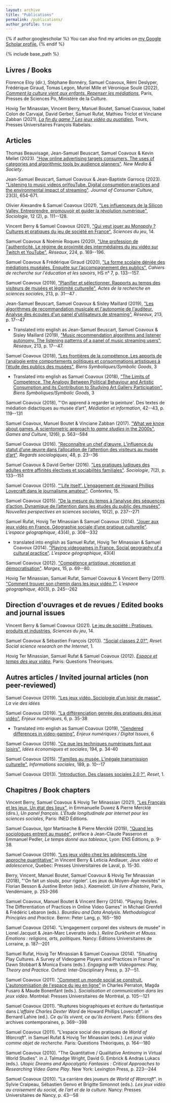```yaml
---
layout: archive
title: "Publications"
permalink: /publications/
author_profile: true
---
```


{% if author.googlescholar %}
  You can also find my articles on <u><a href="{{author.googlescholar}}">my Google Scholar profile</a>.</u>
{% endif %}

{% include base_path %}

<!-- {% for post in site.publications reversed %}
  {% include archive-single.html %}
{% endfor %} -->

<!--A list limited to publications in English can be found [here]({{base_path}}/publications_en.html).
-->

## Livres / Books

Florence Eloy (dir.), Stéphane Bonnéry, Samuel Coavoux, Rémi Deslyper, Frédérique Giraud, Tomas Legon, Muriel Mille et Véronique Soulé (2022), [*Comment la culture vient aux enfants. Repenser les médiations*](https://www.pressesdesciencespo.fr/fr/book/?gcoi=27246100681300), Paris, Presses de Sciences Po, Ministère de la Culture.

Hovig Ter Minassian, Vincent Berry, Manuel Boutet, Samuel Coavoux, Isabel Colon de Carvajal, David Gerber, Samuel Rufat, Mathieu Triclot et Vinciane Zabban (2021), [*La fin du game ? Les jeux vidéo au quotidien*](https://pufr-editions.fr/produit/la-fin-du-game/), Tours, Presses Universitaires François Rabelais.

## Articles

Thomas Beauvisage, Jean-Samuel Beuscart, Samuel Coavoux & Kevin Mellet (2023). ["How online advertising targets consumers. The uses of categories and algorithmic tools by audience planners"](https://journals.sagepub.com/doi/10.1177/14614448221146174). *New Media & Society*.

Jean-Samuel Beuscart, Samuel Coavoux & Jean-Baptiste Garrocq (2023). ["Listening to music videos onYouTube. Digital consumption practices and the environmental impact of streaming"](https://journals.sagepub.com/doi/full/10.1177/14695405221133266). *Journal of Consumer Culture*, 23(3), 654-671.

Olivier Alexandre & Samuel Coavoux (2021), ["Les influenceurs de la Silicon Valley. Entreprendre, promouvoir et guider la révolution numérique"](https://www-cairn-info.acces.bibliotheque-diderot.fr/revue-sociologie-2021-2-page-111.htm), *Sociologie*, 12 (2), p. 111--128.

Vincent Berry & Samuel Coavoux (2021), ["Qui veut jouer au Monopoly ? Cultures et pratiques du jeu de société en France"](https://journals.openedition.org/sdj/2819), *Sciences du jeu*, 14.

Samuel Coavoux & Noémie Roques (2020), ["Une profession de l'authenticité. Le régime de proximité des intermédiaires du jeu vidéo sur Twitch et YouTube"](https://www.cairn.info/revue-reseaux-2020-6-page-169.htm), *Réseaux*, 224, p. 169--196.

Samuel Coavoux & Frédérique Giraud (2020), ["La forme scolaire déniée des médiations muséales. Enquête sur l’accompagnement des publics"](https://journals.openedition.org/cres/4427), *Cahiers de recherche sur l'éducation et les savoirs*, HS n° 7, p. 133--157.

Samuel Coavoux (2019), ["Planifier et sélectionner. Rapports au temps des visiteurs de musées et légitimité culturelle"](https://www.cairn.info/revue-actes-de-la-recherche-en-sciences-sociales-2019-1-page-31.htm), *Actes de la recherche en sciences sociales*, 213, p. 31--47
[<i class="fa fa-file-pdf-o" aria-hidden="true"></i>](https://halshs.archives-ouvertes.fr/halshs-02119400/document).

Jean-Samuel Beuscart, Samuel Coavoux & Sisley Maillard (2019), ["Les algorithmes de recommandation musicale et l'autonomie de l'auditeur. Analyse des écoutes d'un panel d'utilisateurs de streaming"](https://www.cairn.info/revue-reseaux-2019-1-page-17.htm), *Réseaux*, 213, p. 17--47
[<i class="fa fa-file-pdf-o" aria-hidden="true"></i>](https://halshs.archives-ouvertes.fr/halshs-01639788v2/document)
+ Translated into english as Jean-Samuel Beuscart, Samuel Coavoux & Sisley Maillard (2019), ["Music recommendation algorithms and listener autonomy. The listening patterns of a panel of music streaming users"](https://www.cairn-int.info/article.php?ID_ARTICLE=E_RES_213_0017), *Réseaux*, 213, p. 17--47.

Samuel Coavoux (2018), ["Les frontières de la compétence. Les apports de l’analogie entre comportements politiques et consommations artistiques à l’étude des publics des musées"](https://revue.biens-symboliques.net/296), *Biens Symboliques/Symbolic Goods*, 3
[<i class="fa fa-file-pdf-o" aria-hidden="true"></i>](https://revue.biens-symboliques.net/296?file=1)

+ Translated into english as Samuel Coavoux (2018), ["The Limits of Competence. The Analogy Between Political Behaviour and Artistic Consumption and its Contribution to Studying Art Gallery Participation"](https://revue.biens-symboliques.net/298), *Biens Symboliques/Symbolic Goods*, 3
[<i class="fa fa-file-pdf-o" aria-hidden="true"></i>](https://revue.biens-symboliques.net/298?file=1)

Samuel Coavoux (2018), "'On apprend à regarder la peinture'. Des textes de médiation didactiques au musée d’art", *Médiation et information*, 42--43, p. 119--131
[<i class="fa fa-file-pdf-o" aria-hidden="true"></i>]({{base_path}}/files/Coavoux_2018_Expo_didactique_MEI.pdf)

Samuel Coavoux, Manuel Boutet & Vinciane Zabban (2017). ["What we know about games. A scientometric approach to *game studies* in the 2000s"](http://gac.sagepub.com/content/early/2016/11/17/1555412016676661.abstract), *Games and Culture*, 12(6), p. 563--584
[<i class="fa fa-file-pdf-o" aria-hidden="true"></i>]({{base_path}}/files/coavoux2016_game_studies.pdf)

Samuel Coavoux (2016). ["Reconnaître un chef d’œuvre. L’influence du statut d’une œuvre dans l’allocation de l’attention des visiteurs au musée d’art"](http://www.regards-sociologiques.fr/n49-2016-2). *Regards sociologiques*, 48, p. 23--36
[<i class="fa fa-file-pdf-o" aria-hidden="true"></i>]({{base_path}}/files/coavoux2016_statut.pdf)

Samuel Coavoux & David Gerber (2016). ["Les pratiques ludiques des adultes entre affinités électives et sociabilités familiales"](http://www.cairn.info/resume.php?ID_ARTICLE=SOCIO_072_0133). *Sociologie*, 7(2), p. 133--151
[<i class="fa fa-file-pdf-o" aria-hidden="true"></i>]({{base_path}}/files/coavoux2016_famille_jeu.pdf)

Samuel Coavoux (2015). ["'Life itself'. L’engagement de Howard Phillips Lovecraft dans le journalisme amateur"](http://contextes.revues.org/6031). *Contextes*, 15.

Samuel Coavoux (2015). ["De la mesure du temps à l’analyse des séquences d’action. Dynamique de l’attention dans les études du public des musées"](https://www.erudit.org/revue/npss/2015/v10/n2/1030269ar.html). *Nouvelles perspectives en sciences sociales*, 10(2), p. 237--271
[<i class="fa fa-file-pdf-o" aria-hidden="true"></i>]({{base_path}}/files/coavoux2015_visitor_studies.pdf)

Samuel Rufat, Hovig Ter Minassian & Samuel Coavoux (2014). ["Jouer aux jeux vidéo en France. Géographie sociale d’une pratique culturelle"](http://www.cairn.info/resume.php?ID_ARTICLE=EG_434_0308). *L’espace géographique*, 43(4), p. 308--332
[<i class="fa fa-file-pdf-o" aria-hidden="true"></i>]({{base_path}}/files/rufat2014_espace_geo.pdf)

+ translated into english as Samuel Rufat, Hovig Ter Minassian & Samuel Coavoux (2014). ["Playing videogames in France. Social geography of a cultural practice"](https://www.cairn-int.info/article-E_EG_434_0308--playing-video-games-in-france-social.htm). *L’espace géographique*, 43(4) 
[<i class="fa fa-file-pdf-o" aria-hidden="true"></i>]({{base_path}}/files/rufat2014_espace_geo_en.pdf)

Samuel Coavoux (2012). ["Compétence artistique, réception et démocratisation"](http://marges.revues.org/355). *Marges*, 15, p. 69--80.

Hovig Ter Minassian, Samuel Rufat, Samuel Coavoux & Vincent Berry (2011). ["Comment trouver son chemin dans les jeux vidéo ?"](http://www.cairn.info/resume.php?ID_ARTICLE=EG_403_0245). *L’espace géographique*, 40(3), p. 245--262
[<i class="fa fa-file-pdf-o" aria-hidden="true"></i>]({{base_path}}/files/terminassian2011_espace_geo.pdf)

## Direction d'ouvrages et de revues / Edited books and journal issues

Vincent Berry & Samuel Coavoux (2021). [Le jeu de société : Pratiques, produits et industries](https://journals.openedition.org/sdj/2784), *Sciences du jeu*, 14.

Samuel Coavoux & Sébastien François (2013). ["Social classes 2.0?"](http://reset.revues.org/90), *Reset. Social science research on the Internet*, 1.

Hovig Ter Minassian, Samuel Rufat & Samuel Coavoux (2012). [*Espace et temps des jeux vidéo*](http://www.questions-theoriques.com/produit/16/9782917131275/Espaces%20et%20temps%20des%20jeux%20video), Paris: Questions Théoriques.

## Autres articles / Invited journal articles (non peer-reviewed)

Samuel Coavoux (2019). ["Les jeux vidéo. Sociologie d'un loisir de masse"](https://laviedesidees.fr/Les-jeux-video-sociologie-d-un-loisir-de-masse.html), *La vie des idées*


Samuel Coavoux (2019). ["La différenciation genrée des pratiques des jeux vidéo"](http://www.annales.org/enjeux-numeriques/2019/resumes/juin/07-en-resum-FR-AN-juin-2019.html#07FR), *Enjeux numériques*, 6, p. 35-38
[<i class="fa fa-file-pdf-o" aria-hidden="true"></i>](http://www.annales.org/enjeux-numeriques/2019/en-2019-06/2019-06-7.pdf)

+ Translated into english as Samuel Coavoux (2019), ["Gendered differences in video-gaming"](http://www.annales.org/enjeux-numeriques/2019/resumes/juin/07-en-resum-FR-AN-juin-2019.html#07AN), *Enjeux numériques / Digital Issues*, 6
[<i class="fa fa-file-pdf-o" aria-hidden="true"></i>](http://www.annales.org/enjeux-numeriques/DG/2019/DG-2019-06/EnjNum19b_7Coavoux.pdf)

Samuel Coavoux (2018). ["Ce que les techniques numériques font aux loisirs"](https://www.cairn.info/revue-idees-economiques-et-sociales-2018-4-page-34.htm), *Idées économiques et sociales*, 194, p. 34-40

Samuel Coavoux (2015). ["Familles au musée. L'inégale transmission culturelle"](https://www.cairn.info/revue-informations-sociales-2015-4-page-8.htm), *Informations sociales*, 189, p. 10--17
[<i class="fa fa-file-pdf-o" aria-hidden="true"></i>]({{base_path}}/files/coavoux2015_famille_musee)

Samuel Coavoux (2013). ["Introduction. Des classes sociales 2.0 ?"](http://journals.openedition.org/reset/127), *Reset*, 1.

## Chapitres / Book chapters

Vincent Berry, Samuel Coavoux & Hovig Ter Minassian (2021), ["Les Français et les jeux. Un état des lieux"](), in Emmanuelle Duwez & Pierre Mercklé (dirs.), *Un panel français. L'Étude longitudinale par internet pour les sciences sociales*, Paris: INED Éditions.

Samuel Coavoux, Igor Martinache & Pierre Mercklé (2019), ["Quand les sociologues entrent au musée"](http://catalogue-editions.ens-lyon.fr/resources/titles/29021100604470/extras/Passeron_Preface.pdf), préface à Jean-Claude Passeron et Emmanuel Pedler, *Le temps donné aux tableaux*, Lyon: ENS Éditions, p. 9-38.

Samuel Coavoux (2019). ["Les jeux vidéo chez les adolescents. Une approche quantitative"](https://halshs.archives-ouvertes.fr/halshs-02021618/document) in Vincent Berry & Leticia Andlauer, *Jeux vidéo et adolescence*, Quebec: Presses Universitaires de Laval, p. 15-30.

Berry, Vincent, Manuel Boutet, Samuel Coavoux & Hovig Ter Minassian (2018), "'On fait un sloubi, pour rigoler'. Les jeux du Moyen-Âge revisités" in Florian Besson & Justine Breton (eds.). *Kaamelott. Un livre d'histoire*, Paris, Vendémiaire, p. 253-266

Samuel Coavoux, Manuel Boutet & Vincent Berry (2014). "Playing Styles. The Differentiation of Practices in Online Video Games" in Michael Grenfell & Frédéric Lebaron (eds.). *Bourdieu and Data Analysis. Methodological Principles and Practice*. Bernn: Peter Lang, p. 165--180
[<i class="fa fa-file-pdf-o" aria-hidden="true"></i>]({{base_path}}/files/coavoux2014_PlayingStyles.pdf)

Samuel Coavoux (2014). "L’engagement corporel des visiteurs de musée" in Lionel Jacquot & Jean-Marc Leveratto (eds.). *Relire Durkheim et Mauss. Émotions : religions, arts, politiques*. Nancy: Éditions Universitaires de Lorraine, p. 187--201
[<i class="fa fa-file-pdf-o" aria-hidden="true"></i>](https://halshs.archives-ouvertes.fr/halshs-01121670/document)

Samuel Rufat, Hovig Ter Minassian & Samuel Coavoux (2014). "Situating Play Cultures. A Survey of Videogame Players and Practices in France" in Dawn Stobbart & Monica Evans (eds.). *Engaging with Videogames: Play, Theory and Practice*. Oxford: Inter-Disciplinary Press, p. 37--51.

Samuel Coavoux (2011). ["Comment un monde social se construit. L'autonomisation de l'espace du jeu en ligne"](https://books.openedition.org/pum/9013) in Charles Perraton, Magda Fusaro & Maude Bonenfant (eds.). *Socialisation et communication dans les jeux vidéo*. Montréal: Presses Universitaires de Montréal, p. 105--121
[<i class="fa fa-file-pdf-o" aria-hidden="true"></i>]({{base_path}}/files/coavoux2011_autonomie_wow.pdf)

Samuel Coavoux (2011). "Ruptures biographiques et écriture du fantastique dans *L’affaire Charles Dexter Ward* de Howard Phillips Lovecraft". in Bernard Lahire (ed.). *Ce qu’ils vivent, ce qu’ils écrivent*. Paris: Éditions des archives contemporaines, p. 369--398
[<i class="fa fa-file-pdf-o" aria-hidden="true"></i>]({{base_path}}/files/coavoux2011_HPL_rupture.pdf)

Samuel Coavoux (2011). "L’espace social des pratiques de *World of Warcraft*". in Samuel Rufat & Hovig Ter Minassian (eds.). *Les jeux vidéo comme objet de recherche*. Paris: Questions Théoriques, p. 164--180
[<i class="fa fa-file-pdf-o" aria-hidden="true"></i>]({{base_path}}/files/coavoux2011_espace_social_wow.pdf)

Samuel Coavoux (2010). "The Quantitative / Qualitative Antinomy in Virtual World Studies". in J. Talmadge Wright, David G. Embrick & Andras Lukacs (eds.). *Utopic Dreams and Apocalyptic Fantasies : Critical Approaches to Researching Video Game Play*. New York: Lexington Press, p. 223--244
[<i class="fa fa-file-pdf-o" aria-hidden="true"></i>]({{base_path}}/files/coavoux2010_quanti_quali.pdf)

Samuel Coavoux (2010). "La carrière des joueurs de *World of Warcraft*". in Sylvie Craipeau, Sébastien Genvo et Brigitte Simonnot (eds.). *Les jeux vidéo au croisement du social, de l’art et de la culture*. Nancy: Presses Universitaires de Nancy, p. 43--58
[<i class="fa fa-file-pdf-o" aria-hidden="true"></i>]({{base_path}}/files/coavoux2010_carriere_wow.pdf)

<!--
## Book reviews (selection)

Samuel Coavoux (2017). "L'exposition blockbuster. Compte-rendu de Matti Bunzl, *In Search of a Lost Avant-garde*", *La vie des idées*,
[<i class="fa fa-external-link" aria-hidden="true"></i>](http://www.laviedesidees.fr/L-exposition-blockbuster.html)

Samuel Coavoux (2017). "Review of Wayne H. Brekhus, *Culture and Cognition*", *International Sociology*, 32(5), p. 632--634
[<i class="fa fa-external-link" aria-hidden="true"></i>](http://journals.sagepub.com/doi/full/10.1177/0268580917725276)

Samuel Coavoux (2016). "Review of Sam Friedman, *Comedy and Distinction*", *Lectures*
[<i class="fa fa-external-link" aria-hidden="true"></i>](http://journals.openedition.org/lectures/19758)

Samuel Coavoux (2015). "Compte-rendu de Paula Rabinowitz, *American Pulp. How Paperbacks Brought Modernism to Main Street*", *Lectures*
[<i class="fa fa-external-link" aria-hidden="true"></i>](http://journals.openedition.org/lectures/16808)

Samuel Coavoux (2014). "Compte-rendu de Stephen Turner, *American Sociology. From Pre-Disciplinary to Post-Normal*", *Lectures*
[<i class="fa fa-external-link" aria-hidden="true"></i>](http://journals.openedition.org/lectures/13763)

Samuel Coavoux (2013). "Compte-rendu de Muriel Darmon, *Classes préparatoires. La fabrique d'une jeunesse dominante*", *Lectures*
[<i class="fa fa-external-link" aria-hidden="true"></i>](http://journals.openedition.org/lectures/12566)

Samuel Coavoux (2013). "Compte-rendu de Marcel Mauss, *Techniques, technologie et civilisation*", *Lectures*
[<i class="fa fa-external-link" aria-hidden="true"></i>](http://journals.openedition.org/lectures/10288)

Samuel Coavoux (2013). "Review of Katherine W. Scheil, *She Hath Been Reading*", *International Sociology*, 28(5), p. 536--539
[<i class="fa fa-external-link" aria-hidden="true"></i>](http://iss.sagepub.com/content/28/5/536.full)

Samuel Coavoux (2012). "Compte-rendu de Sylvie Craipeau, *La société en jeu(x)*", *Réseaux*, 171, p. 230--232
[<i class="fa fa-external-link" aria-hidden="true"></i>](http://www.cairn.info/revue-reseaux-2012-1-p-217.htm)

Samuel Coavoux (2011). "Compte-rendu de Björn-Olav Dozo, *Mesures de l'écrivain*", *Contextes*,
[<i class="fa fa-external-link" aria-hidden="true"></i>](http://contextes.revues.org/4895)

Samuel Coavoux (2011). "Compte-rendu de Catherine Keller, Luc Massou & Pierre Morelli (eds.)", *Les non-usagers des TIC*, *Réseaux*, 167, p. 222--224
[<i class="fa fa-external-link" aria-hidden="true"></i>](http://www.cairn.info/resume.php?ID_ARTICLE=RES_167_0209)

Samuel Coavoux (2011). "Compte-rendu de Laurence Corroy et Emilie Roche, *La presse en France depuis 1945*", *Réseaux*, 165, p. 258--261
[<i class="fa fa-external-link" aria-hidden="true"></i>](http://www.cairn.info/resume.php?ID_ARTICLE=RES_165_0249)

Samuel Coavoux (2011). "Compte-rendu de Hélène Eck & Claire Blandin (eds.), *'La vie des femmes'. La presse féminine au XIX^e^ et XX^e^ siècles*", *Réseaux*, 165, p. 255-258
[<i class="fa fa-external-link" aria-hidden="true"></i>](http://www.cairn.info/resume.php?ID_ARTICLE=RES_165_0249)

Samuel Coavoux (2010). "Compte-rendu de Laurent Tessier, *Le Vietnam, un cinéma de l'apocalypse*", *Réseaux*, 160-161, p. 323--325
[<i class="fa fa-external-link" aria-hidden="true"></i>](http://www.cairn.info/resume.php?ID_ARTICLE=RES_160_0319)

Samuel Coavoux (2010). "Compte-rendu de Pierre Mœglin, *Les industries éducatives*", *Réseaux*, 164, p. 231--234
[<i class="fa fa-external-link" aria-hidden="true"></i>](http://www.cairn.info/resume.php?ID_ARTICLE=RES_164_0225)


Samuel Coavoux (2009). "Compte-rendu de Louis Pinto, *La théorie souveraine. Les philosophes français et la sociologie au XX^e^ siècle*", *Lectures*
[<i class="fa fa-external-link" aria-hidden="true"></i>](http://journals.openedition.org/lectures/860)


Samuel Coavoux (2008). "Compte-rendu de Howard Becker, *Comment parler de la société. Artistes, écrivains, chercheurs et représentations sociales*", *Lectures*
[<i class="fa fa-external-link" aria-hidden="true"></i>](http://journals.openedition.org/lectures/855)

Samuel Coavoux (2008). "Compte-rendu de Ian Hacking, *Entre science et réalité. La construction sociale de quoi ?*", *Lectures*
[<i class="fa fa-external-link" aria-hidden="true"></i>](http://journals.openedition.org/lectures/689)
-->
<!--
# Books and edited


# Book reviews
-->
